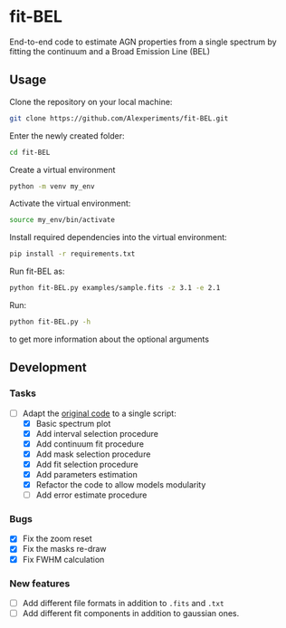 # fit-BEL
End-to-end code to estimate AGN properties from a single spectrum by fitting the continuum and a Broad Emission Line (BEL)

## Usage

Clone the repository on your local machine:
```bash
git clone https://github.com/Alexperiments/fit-BEL.git
```

Enter the newly created folder:
```bash
cd fit-BEL
```

Create a virtual environment
```bash
python -m venv my_env
```

Activate the virtual environment:
```bash
source my_env/bin/activate
```

Install required dependencies into the virtual environment:
```bash
pip install -r requirements.txt
```

Run fit-BEL as:
```bash
python fit-BEL.py examples/sample.fits -z 3.1 -e 2.1
```

Run:
```bash
python fit-BEL.py -h
```
to get more information about the optional arguments

## Development

### Tasks
- [ ] Adapt the [original code](https://github.com/AleD1996/diana_et_al_2021) to a single script: 
    - [x] Basic spectrum plot
    - [x] Add interval selection procedure
    - [x] Add continuum fit procedure
    - [x] Add mask selection procedure
    - [x] Add fit selection procedure
    - [x] Add parameters estimation
    - [x] Refactor the code to allow models modularity
    - [ ] Add error estimate procedure
    
### Bugs
- [x] Fix the zoom reset
- [x] Fix the masks re-draw
- [x] Fix FWHM calculation

### New features
- [ ] Add different file formats in addition to `.fits` and `.txt`
- [ ] Add different fit components in addition to gaussian ones.
